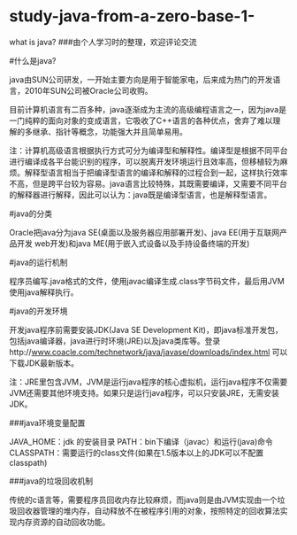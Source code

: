 # study-java-from-a-zero-base-1-
what is java?
###由个人学习时的整理，欢迎评论交流

#什么是java?

java由SUN公司研发，一开始主要方向是用于智能家电，后来成为热门的开发语言，2010年SUN公司被Oracle公司收购。

目前计算机语言有二百多种，java逐渐成为主流的高级编程语言之一，因为java是一门纯粹的面向对象的变成语言，它吸收了C++语言的各种优点，舍弃了难以理解的多继承、指针等概念，功能强大并且简单易用。

注：计算机高级语言根据执行方式可分为编译型和解释性。编译型是根据不同平台进行编译成各平台能识别的程序，可以脱离开发环境运行且效率高，但移植较为麻烦。解释型语言相当于把编译型语言的编译和解释的过程合到一起，这样执行效率不高，但是跨平台较为容易。java语言比较特殊，其既需要编译，又需要不同平台的解释器进行解释，因此可以认为：java既是编译型语言，也是解释型语言。

#java的分类

Oracle把java分为java SE(桌面以及服务器应用部署开发)、java EE(用于互联网产品开发 web开发)和java ME(用于嵌入式设备以及手持设备终端的开发)

#java的运行机制

程序员编写.java格式的文件，使用javac编译生成.class字节码文件，最后用JVM使用java解释执行。

#java的开发环境

开发java程序前需要安装JDK(Java SE Development Kit)，即java标准开发包，包括java编译器，java进行时环境(JRE)以及java类库等。登录http://www.coacle.com/technetwork/java/javase/downloads/index.html 可以下载JDK最新版本。

注：JRE里包含JVM，JVM是运行java程序的核心虚拟机，运行java程序不仅需要JVM还需要其他环境支持。如果只是运行java程序，可以只安装JRE，无需安装JDK。

###java环境变量配置

JAVA_HOME：jdk 的安装目录
PATH：bin下编译（javac）和运行(java)命令
CLASSPATH：需要运行的class文件(如果在1.5版本以上的JDK可以不配置classpath)

###java的垃圾回收机制

传统的c语言等，需要程序员回收内存比较麻烦，而java则是由JVM实现由一个垃圾回收器管理的堆内存，自动释放不在被程序引用的对象，按照特定的回收算法实现内存资源的自动回收功能。
